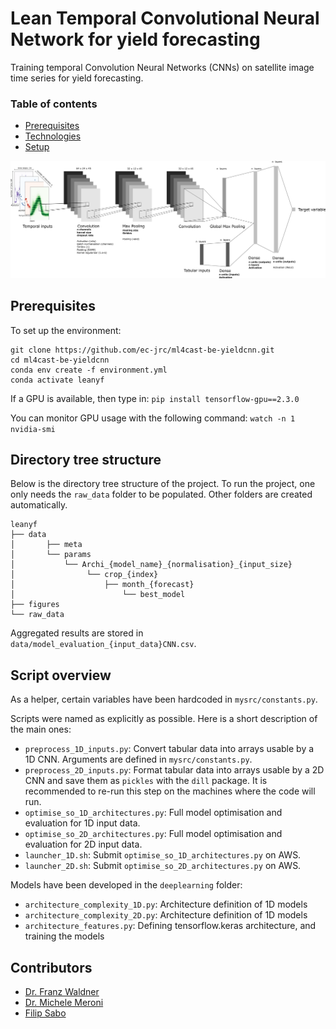 # Lean Temporal Convolutional Neural Network for yield forecasting

Training temporal Convolution Neural Networks (CNNs) on satellite image time series for yield forecasting.

### Table of contents
* [Prerequisites](#prequisites)
* [Technologies](#technologies)
* [Setup](#setup)


![Model architecture](figures/yieldcnn_architecture.png)


## Prerequisites
To set up the environment:

```
git clone https://github.com/ec-jrc/ml4cast-be-yieldcnn.git
cd ml4cast-be-yieldcnn
conda env create -f environment.yml
conda activate leanyf
```

If a GPU is available, then type in:
```pip install tensorflow-gpu==2.3.0```

You can monitor GPU usage with the following command: 
```watch -n 1 nvidia-smi```

## Directory tree structure

Below is the directory tree structure of the project. To run the project, one only needs the ```raw_data``` folder to be 
populated. Other folders are created automatically.

```
leanyf
├── data
│       ├── meta
│       └── params
│           └── Archi_{model_name}_{normalisation}_{input_size}
│                └── crop_{index}
│                    ├── month_{forecast}
│                        └── best_model
├── figures
└── raw_data
```

Aggregated results are stored in ```data/model_evaluation_{input_data}CNN.csv```.

## Script overview

As a helper, certain variables have been hardcoded in ```mysrc/constants.py```. 


Scripts were named as explicitly as possible. Here is a short description of the main ones:
* ```preprocess_1D_inputs.py```: Convert tabular data into arrays usable by a 1D CNN. Arguments are defined in ```mysrc/constants.py```.
* ```preprocess_2D_inputs.py```: Format tabular data into arrays usable by a 2D CNN and save them as ```pickles``` with  the ```dill``` package. It is recommended to re-run this step on the machines where the code will run. 
* ```optimise_so_1D_architectures.py```: Full model optimisation and evaluation for 1D input data.
* ```optimise_so_2D_architectures.py```: Full model optimisation and evaluation for 2D input data.
* ```launcher_1D.sh```: Submit ```optimise_so_1D_architectures.py``` on AWS.
* ```launcher_2D.sh```: Submit ```optimise_so_2D_architectures.py``` on AWS.

Models have been developed in the ```deeplearning``` folder:
* ```architecture_complexity_1D.py```: Architecture definition of 1D models
* ```architecture_complexity_2D.py```: Architecture definition of 1D models
* ```architecture_features.py```: Defining tensorflow.keras architecture, and training the models



## Contributors
 - [Dr. Franz Waldner](https://scholar.google.com/citations?user=4z2zcXwAAAAJ&hl=en&oi=ao)
 - [Dr. Michele Meroni](https://scholar.google.com/citations?user=iQk-wj8AAAAJ&hl=en&oi=ao)
 - [Filip Sabo](https://scholar.google.com/citations?user=tSuJbVQAAAAJ&hl=it&oi=ao)


